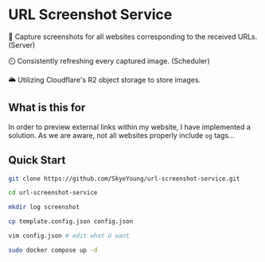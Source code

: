 # URL Screenshot Service

📸 Capture screenshots for all websites corresponding to the received URLs. (Server)

⏲️ Consistently refreshing every captured image. (Scheduler)

🌥️ Utilizing Cloudflare's R2 object storage to store images.

## What is this for

In order to preview external links within my website, I have implemented a solution. As we are aware, not all websites properly include `og` tags...

## Quick Start

```bash
git clone https://github.com/SkyeYoung/url-screenshot-service.git

cd url-screenshot-service

mkdir log screenshot

cp template.config.json config.json

vim config.json # edit what U want

sudo docker compose up -d
```
